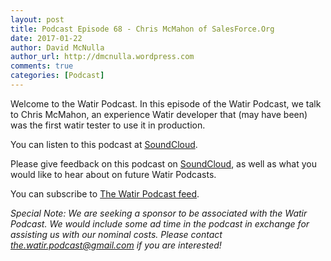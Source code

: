 ```yaml
---
layout: post
title: Podcast Episode 68 - Chris McMahon of SalesForce.Org
date: 2017-01-22
author: David McNulla
author_url: http://dmcnulla.wordpress.com
comments: true
categories: [Podcast]
---
```


Welcome to the Watir Podcast. In this episode of the Watir Podcast, we talk to Chris McMahon, an experience Watir developer that (may have been) was the first watir tester to use it in production.

You can listen to this podcast at [SoundCloud](https://soundcloud.com/the-watir-podcast/episode-68-chris-mcmahon-on-browser-automation-key-factors).
<!--more-->
Please give feedback on this podcast on [SoundCloud](https://soundcloud.com/the-watir-podcast/episode-68-chris-mcmahon-on-browser-automation-key-factors), as well as what you would like to hear about on future Watir Podcasts.

You can subscribe to [The Watir Podcast feed](http://feeds.soundcloud.com/users/soundcloud:users:248873479/sounds.rss).

*Special Note: We are seeking a sponsor to be associated with the Watir Podcast. We would include some ad time in the podcast in exchange for assisting us with our nominal costs. Please contact the.watir.podcast@gmail.com if you are interested!*
